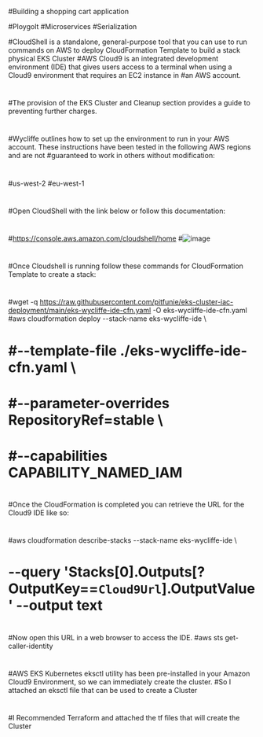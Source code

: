 #Building a shopping cart application

#Ploygolt
#Microservices
#Serialization


#CloudShell is a standalone, general-purpose tool that you can use to run commands on AWS to deploy CloudFormation Template to build a stack physical EKS Cluster
#AWS Cloud9 is an integrated development environment (IDE) that gives users access to a terminal when using a Cloud9 environment that requires an EC2 instance in #an AWS account. 
#
#
#The provision of the EKS Cluster and Cleanup section provides a guide to preventing further charges.
#
#Wycliffe outlines how to set up the environment to run in your AWS account. These instructions have been tested in the following AWS regions and are not #guaranteed to work in others without modification:
#
#us-west-2
#eu-west-1
#
#Open CloudShell with the link below or follow this documentation:
#
#https://console.aws.amazon.com/cloudshell/home
#![image](https://github.com/pitfunie/eks-cluster-iac-deployment/assets/32913487/51ecc3a4-9e46-4d71-8328-8bf54dcb6eb4)
#
#Once Cloudshell is running follow these commands for CloudFormation Template to create a stack:
#
#wget -q https://raw.githubusercontent.com/pitfunie/eks-cluster-iac-deployment/main/eks-wycliffe-ide-cfn.yaml -O eks-wycliffe-ide-cfn.yaml
#aws cloudformation deploy --stack-name eks-wycliffe-ide \
#   #--template-file ./eks-wycliffe-ide-cfn.yaml \
#   #--parameter-overrides RepositoryRef=stable \
#   #--capabilities CAPABILITY_NAMED_IAM
#
#Once the CloudFormation is completed you can retrieve the URL for the Cloud9 IDE like so:
#
#aws cloudformation describe-stacks --stack-name eks-wycliffe-ide \
#    --query 'Stacks[0].Outputs[?OutputKey==`Cloud9Url`].OutputValue' --output text
#
#Now open this URL in a web browser to access the IDE.
#aws sts get-caller-identity
#
#AWS EKS Kubernetes eksctl utility has been pre-installed in your Amazon Cloud9 Environment, so we can immediately create the cluster. 
#So I attached an eksctl file that can be used to create a Cluster
#
#
#I Recommended Terraform and attached the tf files that will create the Cluster



